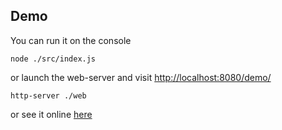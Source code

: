 ## Demo

You can run it on the console	

	node ./src/index.js

or launch the web-server and visit [http://localhost:8080/demo/]()

	http-server ./web

or see it online [here](http://calog3r0.github.io/projects/briscola.js/web/demo/)

